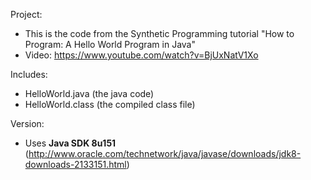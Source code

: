 Project: 
- This is the code from the Synthetic Programming tutorial "How to Program: A Hello World Program in Java"
- Video: https://www.youtube.com/watch?v=BjUxNatV1Xo

Includes:
- HelloWorld.java (the java code)
- HelloWorld.class (the compiled class file)

Version:
- Uses <b>Java SDK 8u151</b> (http://www.oracle.com/technetwork/java/javase/downloads/jdk8-downloads-2133151.html)
